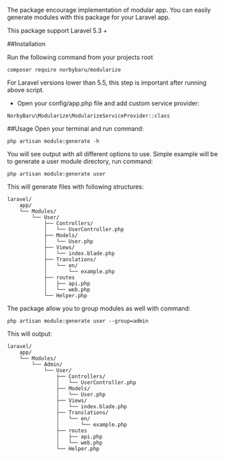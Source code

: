 The package encourage implementation of modular app.
You can easily generate modules with this package for your Laravel app.

This package support Laravel 5.3 +

##Installation

Run the following command from your projects root
```shell
composer require norbybaru/modularize
```

For Laravel versions lower than 5.5, this step is important after running above script.
- Open your config/app.php file and add custom service provider:
```
NorbyBaru\Modularize\ModularizeServiceProvider::class
```

##Usage
Open your terminal and run command:
```
php artisan module:generate -h 
```

You will see output with all different options to use.
Simple example will be to generate a user module directory, run command:
```
php artisan module:generate user   
```
This will generate files with following structures:
```
laravel/
    app/
    └── Modules/
        └── User/
            ├── Controllers/
            │   └── UserController.php
            ├── Models/
            │   └── User.php
            ├── Views/
            │   └── index.blade.php
            ├── Translations/
            │   └── en/
            │       └── example.php
            ├── routes
            │   ├── api.php
            │   └── web.php
            └── Helper.php
```
The package allow you to group modules as well with command:
```
php artisan module:generate user --group=admin
```
This will output:
```
laravel/
    app/
    └── Modules/
        └── Admin/
            └── User/
                ├── Controllers/
                │   └── UserController.php
                ├── Models/
                │   └── User.php
                ├── Views/
                │   └── index.blade.php
                ├── Translations/
                │   └── en/
                │       └── example.php
                ├── routes
                │   ├── api.php
                │   └── web.php
                └── Helper.php
```